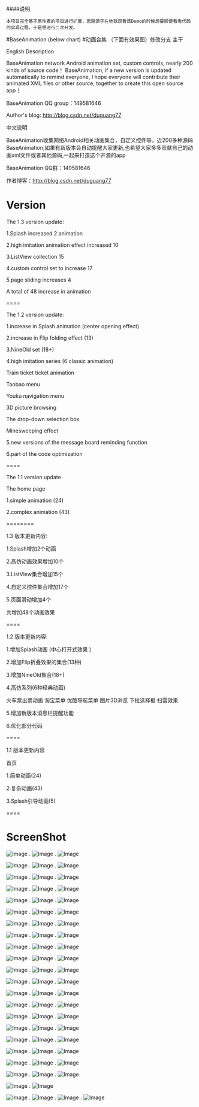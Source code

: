 ####说明
	
	本项目完全基于原作者的项目进行扩展，思路源于在地铁观看该Demo的时候想要顺便看看代码的实现过程，于是想进行二次开发。



#BaseAnimation (below chart)
#动画合集 		（下面有效果图）修改分支
主干

English Description 

BaseAnimation network Android animation set, custom controls, nearly 200 kinds of source code！
BaseAnimation, if a new version is updated automatically to remind everyone, I hope everyone will contribute their animated XML files or other source, together to create this open source app！

BaseAnimation  QQ group：149581646

Author's blog: http://blog.csdn.net/duguang77




中文说明

BaseAnimation收集网络Android相关动画集合，自定义控件等，近200多种源码 
BaseAnimation,如果有新版本会自动提醒大家更新,也希望大家多多贡献自己的动画xml文件或者其他源码,一起来打造这个开源的app 

BaseAnimation QQ群：149581646

作者博客：http://blog.csdn.net/duguang77


# Version


The 1.3 version update:

1.Splash increased 2 animation

2.high imitation animation effect increased 10

3.ListView collection 15

4.custom control set to increase 17

5.page sliding increases 4

A total of 48 increase in animation

====

The 1.2 version update:

1.increase in Splash animation (center opening effect)

2.increase in Flip folding effect (13)

3.NineOld set (18+)

4.high imitation series (6 classic animation)

Train ticket ticket animation

Taobao menu

Youku navigation menu

3D picture browsing

The drop-down selection box

Minesweeping effect

5.new versions of the message board reminding function

6.part of the code optimization

====

The 1.1 version update

The home page

1.simple animation (24)

2.complex animation (43)

========

1.3 版本更新内容: 

1.Splash增加2个动画 

2.高仿动画效果增加10个 

3.ListView集合增加15个 

4.自定义控件集合增加17个 

5.页面滑动增加4个 

共增加48个动画效果 

====

1.2 版本更新内容:

1.增加Splash动画  (中心打开式效果 )

2.增加Flip折叠效果的集合(13种)

3.增加NineOld集合(18+)

4.高仿系列(6种经典动画)

火车票出票动画
淘宝菜单
优酷导航菜单
图片3D浏览
下拉选择框
扫雷效果

5.增加新版本消息栏提醒功能

6.优化部分代码

====

1.1 版本更新内容

首页

1.简单动画(24)

2.复杂动画(43)

3.Splash引导动画(5)

====


# ScreenShot

![Image][1]
.
![Image][2]
.
![Image][3]

![Image][4]
.
![Image][5]
.
![Image][6]

![Image][7]
.
![Image][8]
.
![Image][9]

![Image][10]
.
![Image][11]
.
![Image][12]

![Image][13]
.
![Image][14]
.
![Image][15]

![Image][16]
.
![Image][17]
.
![Image][18]

![Image][19]
.
![Image][20]
.
![Image][21]

![Image][22]
.
![Image][23]
.
![Image][24]

![Image][25]
.
![Image][26]
.
![Image][27]

![Image][28]
.
![Image][29]
.
![Image][30]

![Image][31]
.
![Image][32]
.
![Image][33]

![Image][34]
.
![Image][35]
.
![Image][36]

![Image][37]
.
![Image][38]
.
![Image][39]

![Image][40]
.
![Image][41]
.
![Image][42]

![Image][43]
.
![Image][44]
.
![Image][45]

![Image][46]
.
![Image][47]
.
![Image][48]

![Image][49]
.
![Image][50]
.
![Image][51]

![Image][52]
.
![Image][53]
.
![Image][54]

![Image][55]
.
![Image][56]
.
![Image][57]

![Image][58]
.
![Image][59]
.
![Image][60]

![Image][61]
.
![Image][62]


![Image][1001]
.
![Image][1002]
.
![Image][1003]
.
![Image][1004]


[1]: http://img.blog.csdn.net/20140210222131968
[2]: http://img.blog.csdn.net/20140210222136578
[3]: http://img.blog.csdn.net/20140210222140781
[4]: http://img.blog.csdn.net/20140210222200187
[5]: http://img.blog.csdn.net/20140210223118312
[6]: http://img.blog.csdn.net/20140210222209843
[7]: http://img.blog.csdn.net/20140210222213703
[8]: http://img.blog.csdn.net/20140210222220828
[9]: http://img.blog.csdn.net/20140210222224640
[10]: http://img.blog.csdn.net/20140210222231484

[11]: http://img.blog.csdn.net/20140210222235171
[12]: http://img.blog.csdn.net/20140210222243515
[13]: http://img.blog.csdn.net/20140210222248843
[14]: http://img.blog.csdn.net/20140210222253890
[15]: http://img.blog.csdn.net/20140210223109453
[16]: http://img.blog.csdn.net/20140210222303531
[17]: http://img.blog.csdn.net/20140210222309390
[18]: http://img.blog.csdn.net/20140210223122953
[19]: http://img.blog.csdn.net/20140210222320234
[20]: http://img.blog.csdn.net/20140210222332968

[21]: http://img.blog.csdn.net/20140210222339640
[22]: http://img.blog.csdn.net/20140210222351468
[23]: http://img.blog.csdn.net/20140210222826250
[24]: http://img.blog.csdn.net/20140210222838250
[25]: http://img.blog.csdn.net/20140210223102812
[26]: http://img.blog.csdn.net/20140210222845968
[27]: http://img.blog.csdn.net/20140210222852531
[28]: http://img.blog.csdn.net/20140210222902484
[29]: http://img.blog.csdn.net/20140210222913796
[30]: http://img.blog.csdn.net/20140210222929187

[31]: http://img.blog.csdn.net/20140210222939343
[32]: http://img.blog.csdn.net/20140210223009593
[33]: http://img.blog.csdn.net/20140210223017156
[34]: http://img.blog.csdn.net/20140210223024093
[35]: http://img.blog.csdn.net/20140210223030968
[36]: http://img.blog.csdn.net/20140210223040359
[37]: http://img.blog.csdn.net/20140210223049765
[38]: http://img.blog.csdn.net/20140210223055359
[39]: http://img.blog.csdn.net/20140118201339265
[40]: http://img.blog.csdn.net/20140118201523046
 
[41]: http://img.blog.csdn.net/20140118201257562
[42]: http://img.blog.csdn.net/20140118201312609
[43]: http://img.blog.csdn.net/20140118201325125
[44]: http://img.blog.csdn.net/20140118201535953
[45]: http://img.blog.csdn.net/20140118201743640
[46]: http://img.blog.csdn.net/20140118201846609
[47]: http://img.blog.csdn.net/20140118201910203
[48]: http://img.blog.csdn.net/20140118201932421
[49]: http://img.blog.csdn.net/20140118202016406
[50]: http://img.blog.csdn.net/20140118202044312

[51]: http://img.blog.csdn.net/20140118202104812
[52]: http://img.blog.csdn.net/20140118202215953
[53]: http://img.blog.csdn.net/20140118202250343
[54]: http://img.blog.csdn.net/20140118202439000
[55]: http://img.blog.csdn.net/20140118202534062
[56]: http://img.blog.csdn.net/20140118195923312
[57]: http://img.blog.csdn.net/20140118200342203
[58]: http://img.blog.csdn.net/20140118200419671
[59]: http://img.blog.csdn.net/20140118200846046
[60]: http://img.blog.csdn.net/20140118200950281

[61]: http://img.blog.csdn.net/20140113203303484
[62]: http://img.blog.csdn.net/20140113203349671




[1001]: http://img2.ph.126.net/MQFh_6FkTAD1qqzZ7EVdow==/2561703763061757743.png
[1002]: http://img2.ph.126.net/uHM9MmUmlJk8moJlVyNTmw==/2568459162502797428.png
[1003]: http://img1.ph.126.net/g2fw5Z1OtPBgE0cbn-HBqw==/6608233108214335942.png
[1004]: http://img0.ph.126.net/iC46e1bXkU1f1rIfUZo99w==/6597620621984019408.gif
